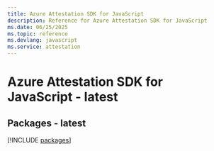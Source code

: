```yaml
---
title: Azure Attestation SDK for JavaScript
description: Reference for Azure Attestation SDK for JavaScript
ms.date: 06/25/2025
ms.topic: reference
ms.devlang: javascript
ms.service: attestation
---
```

# Azure Attestation SDK for JavaScript - latest
## Packages - latest
[!INCLUDE [packages](attestation-index.md)]